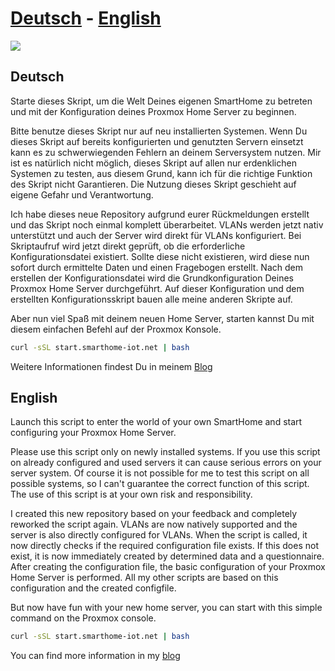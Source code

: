 # [Deutsch](https://github.com/shiot/start#deutsch) - [English](https://github.com/shiot/start#english)
![](https://github.com/shiot/start/blob/master/images/logo.png)
## Deutsch
Starte dieses Skript, um die Welt Deines eigenen SmartHome zu betreten und mit der Konfiguration deines Proxmox Home Server zu beginnen.

Bitte benutze dieses Skript nur auf neu installierten Systemen. Wenn Du dieses Skript auf bereits konfigurierten und genutzten Servern einsetzt kann es zu schwerwiegenden Fehlern an deinem Serversystem nutzen. Mir ist es natürlich nicht möglich, dieses Skript auf allen nur erdenklichen Systemen zu testen, aus diesem Grund, kann ich für die richtige Funktion des Skript nicht Garantieren. Die Nutzung dieses Skript geschieht auf eigene Gefahr und Verantwortung. 

Ich habe dieses neue Repository aufgrund eurer Rückmeldungen erstellt und das Skript noch einmal komplett überarbeitet. VLANs werden jetzt nativ unterstützt und auch der Server wird direkt für VLANs konfiguriert. Bei Skriptaufruf wird jetzt direkt geprüft, ob die erforderliche Konfigurationsdatei existiert. Sollte diese nicht existieren, wird diese nun sofort durch ermittelte Daten und einen Fragebogen erstellt. Nach dem erstellen der Konfigurationsdatei wird die Grundkonfiguration Deines Proxmox Home Server durchgeführt. Auf dieser Konfiguration und dem erstellten Konfigurationsskript bauen alle meine anderen Skripte auf.

Aber nun viel Spaß mit deinem neuen Home Server, starten kannst Du mit diesem einfachen Befehl auf der Proxmox Konsole.
```bash
curl -sSL start.smarthome-iot.net | bash
```
Weitere Informationen findest Du in meinem [Blog](https://smarthome-iot.net)

## English
Launch this script to enter the world of your own SmartHome and start configuring your Proxmox Home Server.

Please use this script only on newly installed systems. If you use this script on already configured and used servers it can cause serious errors on your server system. Of course it is not possible for me to test this script on all possible systems, so I can't guarantee the correct function of this script. The use of this script is at your own risk and responsibility. 

I created this new repository based on your feedback and completely reworked the script again. VLANs are now natively supported and the server is also directly configured for VLANs. When the script is called, it now directly checks if the required configuration file exists. If this does not exist, it is now immediately created by determined data and a questionnaire. After creating the configuration file, the basic configuration of your Proxmox Home Server is performed. All my other scripts are based on this configuration and the created configfile.

But now have fun with your new home server, you can start with this simple command on the Proxmox console.
```bash
curl -sSL start.smarthome-iot.net | bash
```
You can find more information in my [blog](https://smarthome-iot.net)
